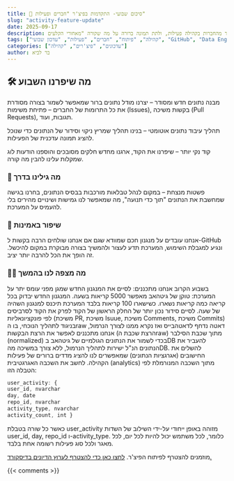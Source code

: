 ```yaml
---
title: 🚀 סיכום שבועי- התקדמות בפיצ'ר "חברים ופעילות"
slug: "activity-feature-update"
date: 2025-09-17
description: השבוע עשינו צעד גדול קדימה בפיתוח פיצ'ר חברים ופעילות – הכלי שיאפשר לנו לראות כמה כל אחד מהחברות בקהילה פעילות, ולתת תמונה ברורה על מה שקורה "מאחורי הקלעים".
tags: ["קהילה", "פיתוח", "חברים", "פעילות", "עדכון שבועי", "GitHub", "Data Engineering"]
categories: ["עדכונים", "פיצ'רים", "קהילה"]
author: בר לביא
---
```

## 🛠 מה שיפרנו השבוע

מבנה נתונים חדש ומסודר – יצרנו מודל נתונים ברור שמאפשר לשמור בצורה מסודרת את כל התרומות של החברים – פתיחת משימות (Issues), בקשות משיכה (Pull Requests), תגובות, ועוד.


תהליך עיבוד נתונים אוטומטי – בנינו תהליך שמריץ ניקוי וסידור של הנתונים כדי שנוכל להציג תמונה עדכנית של הפעילות.


קוד נקי יותר – שיפרנו את הקוד, ארגנו מחדש חלקים מסובכים והוספנו הודעות לוג שמקלות עלינו להבין מה קורה.



### 🔎 מה גילינו בדרך


פשטות מנצחת – במקום לנהל טבלאות מורכבות בבסיס הנתונים, בחרנו בגישה שמחשבת את הנתונים "תוך כדי תנועה", מה שמאפשר לנו גמישות ושינויים מהירים בלי להעמיס על המערכת.



### 🧠 שיפור באמינות
אנחנו עובדים על מנגנון חכם שמוודא שגם אם אנחנו שולחים הרבה בקשות ל-GitHub ונגיע למגבלת השימוש, המערכת תדע לעצור ולהמשיך בצורה מבוקרת במקום להיכשל. זה הופך את הכל להרבה יותר יציב.

### 👩‍💻 מה מצפה לנו בהמשך
בשבוע הקרוב אנחנו מתכננים:
לסיים את המנגנון החדש שמגן מפני עומס יתר על המערכת:
טוקן של גיטהאב מאפשר 5000 קריאות בשעה. המנגנון החדש יבדוק בכל קריאה כמה קריאות נשארו. כשישארו 100 קריאות בלבד המערכת תיכנס למנגנון השהיה של שעה.
לסיים סידור נכון יותר של החלק הראשון של הקוד
לפרק את הקוד לסרביסים לפי פונקציונאליות (משיכת PR, משיכת Isuue, משיכת Comments, משיכת Commits)
בניגוד לתהליך הנוכחי, בו הraw דאטה נדחף לדאטהבייס ואז נקרא ממנו לצורך הנרמול, אנחנו מתכננים לאפשר את הרצת הבקשות (הרצת שכבת הraw) מתוך שכבת הסילבר (normalized) בכדי
לשמור את הנתונים הגולמיים של גיטהאב בDB
להעביר את הנתונים הנ"ל ישירות לתהליך הנרמול, ללא צורך במשיכה מהDB.
להשלים את החישובים (אגרגציות הנתונים) שמאפשרים לנו להציג מדדים ברורים של פעילות הקהילה.
לחשב את השכבה האגרגטיבית (analytics) מתוך השכבה המנורמלת לפי הטבלה הזו:

<div dir="ltr">

```javascript
user_activity: {
user_id, nvarchar       
day, date               
repo_id, nvarchar       
activity_type, nvarchar 
activity_count, int }     
```

</div>

כאשר כל שורה בטבלת user_activity מזוהה באופן ייחודי על-ידי השילוב של השדות user_id, day, repo_id ו-activity_type.
כלומר, לכל משתמש יכול להיות לכל יום, לכל מאגר ולכל סוג פעילות רשומה אחת בלבד.

מוזמנים להצטרף לפיתוח הפיצ'ר.
<a href="https://discord.gg/ctjv8vKZez" target="_blank" rel="noopener">לחצו כאן כדי להצטרף לערוץ הדיונים בדיסקורד.</a>

{{< comments >}}